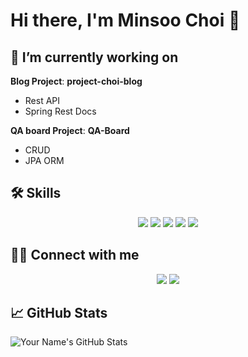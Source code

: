 # Hi there, I'm Minsoo Choi 👋

<!-- 
## 👨🏻‍💻 About Me
I love creating things, and I'm passionate about [Your Interests]. In my free time, you'll find me [Your Hobbies].

 -->
## 🔭 I’m currently working on

**Blog Project**: **project-choi-blog**
- Rest API
- Spring Rest Docs

**QA board Project**: **QA-Board**
- CRUD
- JPA ORM


## 🛠 Skills
<p align="center">
  <img src="https://img.shields.io/badge/Java-007396.svg?style=flat-square&logo=Java&logoColor=white">
  <img src="https://img.shields.io/badge/Spring-6DB33F.svg?style=flat-square&logo=Spring&logoColor=white">
  <img src="https://img.shields.io/badge/Thymeleaf-005F0F.svg?style=flat-square&logo=Thymeleaf&logoColor=white">
  <img src="https://img.shields.io/badge/REST%20API-336791.svg?style=flat-square&logo=Postman&logoColor=white">
  <img src="https://img.shields.io/badge/MySQL-4479A1.svg?style=flat-square&logo=MySQL&logoColor=white">
</p>


## 🤝🏻 Connect with me
<p align="center">
  <img src="https://img.shields.io/badge/lucaschoi-20c997.svg?style=flat-square&logo=Vimeo&logoColor=white">
  <a href="mailto:ms.lucaschoi@gmail.com"></a>
  <img src="https://img.shields.io/badge/ms.lucaschoi@gmail.com-D14836.svg?style=flat-square&logo=Gmail&logoColor=white">
</p>


## 📈 GitHub Stats
![Your Name's GitHub Stats](https://github-readme-stats.vercel.app/api?username=lucaschoi99&show_icons=true&count_private=true&theme=radical&langs_count=3)


